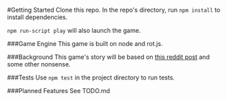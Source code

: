 #Getting Started
Clone this repo.
In the repo's directory, run `npm install` to install dependencies.

`npm run-script play` will also launch the game.

###Game Engine
This game is built on node and rot.js.

###Background
This game's story will be based on [this reddit post](https://www.reddit.com/r/rpg/comments/3vsob5/tell_me_a_decent_plot_in_just_under_100_words/cxqw0x7) and some other nonsense.

###Tests
Use `npm test` in the project directory to run tests.

###Planned Features
See TODO.md